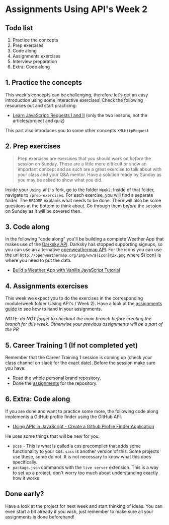 # Assignments Using API's Week 2

## **Todo list**

1. Practice the concepts
2. Prep exercises
3. Code along
4. Assignments exercises
5. Interview preparation
6. Extra: Code along

## **1. Practice the concepts**

This week's concepts can be challenging, therefore let's get an easy introduction using some interactive exercises! Check the following resources out and start practicing:

- [Learn JavaScript: Requests I and II](https://www.codecademy.com/learn/learn-intermediate-javascript/modules/intermediate-javascript-requests) (only the two lessons, not the articles/project and quiz)

This part also introduces you to some other concepts `XMLHttpRequest`

## **2. Prep exercises**

> Prep exercises are exercises that you should work on _before_ the session on Sunday. These are a little more difficult or show an important concept and as such are a great exercise to talk about with your class and your Q&A mentor. Have a solution ready by Sunday as you may be asked to show what you did.

Inside your `Using API's` fork, go to the folder `Week2`. Inside of that folder, navigate to `/prep-exercises`. For each exercise, you will find a separate folder. The `README` explains what needs to be done. There will also be some questions at the bottom to think about. Go through them _before_ the session on Sunday as it will be covered then.

## **3. Code along**

In the following "code along" you'll be building a complete Weather App that makes use of the [Darksky API](https://darksky.net). Darksky has stopped supporting signups, so you can use an alternative [openweathermap API](https://openweathermap.org). For the icons you can use the url `http://openweathermap.org/img/wn/${icon}@2x.png` where ${icon} is where you need to put the data.

- [Build a Weather App with Vanilla JavaScript Tutorial](https://www.youtube.com/watch?v=wPElVpR1rwA)

## **4. Assignments exercises**

This week we expect you to do the exercises in the corresponding module/week folder (Using API's / Week 2). Have a look at the [assignments guide](https://github.com/HackYourFuture/UsingAPIs/blob/main/hand-in-assignments-guide.md) to see how to hand in your assignments.

*NOTE: do NOT forget to checkout the main branch before creating the branch for this week. Otherwise your previous assignments will be a part of the PR*

## **5. Career Training 1 (If not completed yet)**

Remember that the Career Training 1 session is coming up (check your class channel on slack for the exact date). Before the session make sure you have:

- Read the whole [personal brand repository](https://github.com/HackYourFuture/yourpersonalbrand).
- Done the [assignments](https://github.com/HackYourFuture/yourpersonalbrand/blob/main/yourcurriculum.md#4-submitting-your-cv-to-the-hyf-team) for the repository.

## **6. Extra: Code along**

If you are done and want to practice some more, the following code along implements a GitHub profile finder using the GitHub API.

- [Using APIs in JavaScript - Create a Github Profile Finder Application](https://www.youtube.com/watch?v=sJspH620ZsU)

He uses some things that will be new for you:
- `scss` - This is what is called a css precompiler that adds some functionality to your css. `sass` is another version of this. Some projects use these, some do not. It is not necessary to know what this does specifically.
- `package.json` commands with the `live server` extension. This is a way to set up a project, don't worry too much about understanding exactly how it works

## Done early?

Have a look at the project for next week and start thinking of ideas. You can even start a bit already if you wish, just remember to make sure all your assignments is done beforehand!
